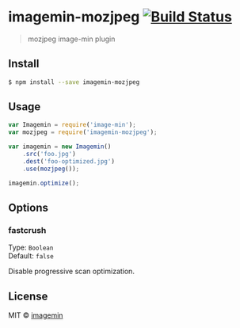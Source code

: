 # imagemin-mozjpeg [![Build Status](https://travis-ci.org/imagemin/imagemin-mozjpeg.svg?branch=master)](https://travis-ci.org/imagemin/imagemin-mozjpeg)

> mozjpeg image-min plugin


## Install

```bash
$ npm install --save imagemin-mozjpeg
```


## Usage

```js
var Imagemin = require('image-min');
var mozjpeg = require('imagemin-mozjpeg');

var imagemin = new Imagemin()
	.src('foo.jpg')
	.dest('foo-optimized.jpg')
	.use(mozjpeg());

imagemin.optimize();
```


## Options

### fastcrush

Type: `Boolean`  
Default: `false`

Disable progressive scan optimization.


## License

MIT © [imagemin](https://github.com/imagemin)

